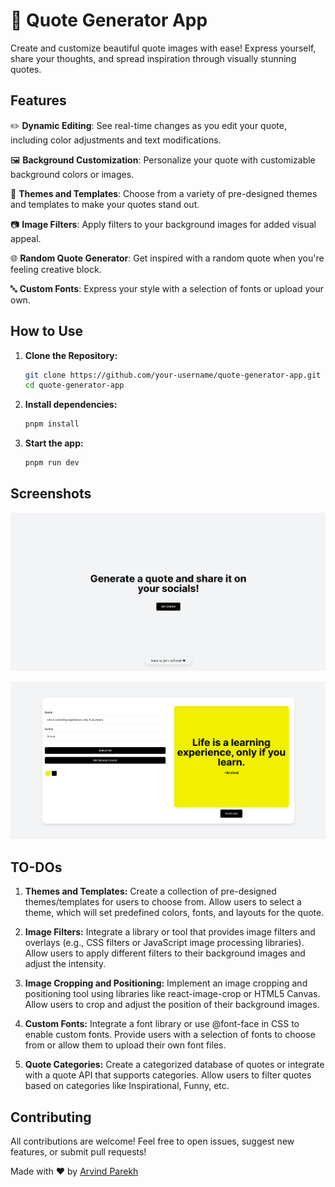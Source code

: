 # 🌈 Quote Generator App

Create and customize beautiful quote images with ease! Express yourself, share your thoughts, and spread inspiration through visually stunning quotes.

## Features

✏️ **Dynamic Editing**: See real-time changes as you edit your quote, including color adjustments and text modifications.

🖼️ **Background Customization**: Personalize your quote with customizable background colors or images.

🎨 **Themes and Templates**: Choose from a variety of pre-designed themes and templates to make your quotes stand out.

📷 **Image Filters**: Apply filters to your background images for added visual appeal.

🌐 **Random Quote Generator**: Get inspired with a random quote when you're feeling creative block.

🔤 **Custom Fonts**: Express your style with a selection of fonts or upload your own.

## How to Use

1. **Clone the Repository:**
   ```bash
   git clone https://github.com/your-username/quote-generator-app.git
   cd quote-generator-app
   ```
2. **Install dependencies:**
   ```bash
   pnpm install
   ```
3. **Start the app:**
   ```bash
   pnpm run dev
   ```

## Screenshots

![Home Screen](image.png)

![Quote Generator](image-1.png)

## TO-DOs

1. **Themes and Templates:**
        Create a collection of pre-designed themes/templates for users to choose from.
        Allow users to select a theme, which will set predefined colors, fonts, and layouts for the quote.

2. **Image Filters:**
        Integrate a library or tool that provides image filters and overlays (e.g., CSS filters or JavaScript image processing libraries).
        Allow users to apply different filters to their background images and adjust the intensity.

3. **Image Cropping and Positioning:**
        Implement an image cropping and positioning tool using libraries like react-image-crop or HTML5 Canvas.
        Allow users to crop and adjust the position of their background images.

4. **Custom Fonts:**
        Integrate a font library or use @font-face in CSS to enable custom fonts.
        Provide users with a selection of fonts to choose from or allow them to upload their own font files.

5. **Quote Categories:**
        Create a categorized database of quotes or integrate with a quote API that supports categories.
        Allow users to filter quotes based on categories like Inspirational, Funny, etc.

## Contributing
All contributions are welcome! Feel free to open issues, suggest new features, or submit pull requests!

Made with ❤️ by [Arvind Parekh](https://twitter.com/ArvindParekh_21)